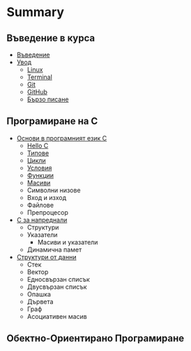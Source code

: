 # Summary

## Въведение в курса

* [Въведение](/README.md)
* [Увод](/course-introduction/README.md)
  * [Linux](/course-introduction/linux.md)
  * [Terminal](/course-introduction/terminal.md)
  * [Git](/course-introduction/git.md)
  * [GitHub](/course-introduction/github.md)
  * [Бързо писане](/course-introduction/fast-typing.md)

## Програмиране на С

* [Основи в програмният език C](/programming-in-c/c-basics/README.md)
  * [Hello C](/programming-in-c/c-basics/hello-c.md)
  * [Типове](/programming-in-c/c-basics/c-types.md)
  * [Цикли](/programming-in-c/c-basics/loops.md)
  * [Условия](/programming-in-c/c-basics/conditions.md)
  * [Функции](/programming-in-c/c-basics/functions.md)
  * [Масиви](/programming-in-c/c-basics/arrays.md)
  * Символни низове
  * Вход и изход
  * Файлове
  * Препроцесор
* [C за напреднали](/programming-in-c/c-advanced.md)
  * Структури
  * Указатели
    * Масиви и указатели
  * Динамична памет
* [Структури от данни](/programming-in-c/data-structures-c.md)
  * Стек
  * Вектор
  * Едносвързан списък
  * Двусвързан списък
  * Опашка
  * Дървета
  * Граф
  * Асоциативен масив

## Обектно-Ориентирано Програмиране



